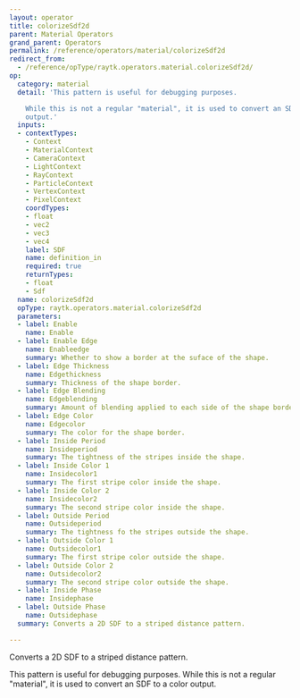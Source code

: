 ```yaml
---
layout: operator
title: colorizeSdf2d
parent: Material Operators
grand_parent: Operators
permalink: /reference/operators/material/colorizeSdf2d
redirect_from:
  - /reference/opType/raytk.operators.material.colorizeSdf2d/
op:
  category: material
  detail: 'This pattern is useful for debugging purposes.

    While this is not a regular "material", it is used to convert an SDF to a color
    output.'
  inputs:
  - contextTypes:
    - Context
    - MaterialContext
    - CameraContext
    - LightContext
    - RayContext
    - ParticleContext
    - VertexContext
    - PixelContext
    coordTypes:
    - float
    - vec2
    - vec3
    - vec4
    label: SDF
    name: definition_in
    required: true
    returnTypes:
    - float
    - Sdf
  name: colorizeSdf2d
  opType: raytk.operators.material.colorizeSdf2d
  parameters:
  - label: Enable
    name: Enable
  - label: Enable Edge
    name: Enableedge
    summary: Whether to show a border at the suface of the shape.
  - label: Edge Thickness
    name: Edgethickness
    summary: Thickness of the shape border.
  - label: Edge Blending
    name: Edgeblending
    summary: Amount of blending applied to each side of the shape border.
  - label: Edge Color
    name: Edgecolor
    summary: The color for the shape border.
  - label: Inside Period
    name: Insideperiod
    summary: The tightness of the stripes inside the shape.
  - label: Inside Color 1
    name: Insidecolor1
    summary: The first stripe color inside the shape.
  - label: Inside Color 2
    name: Insidecolor2
    summary: The second stripe color inside the shape.
  - label: Outside Period
    name: Outsideperiod
    summary: The tightness fo the stripes outside the shape.
  - label: Outside Color 1
    name: Outsidecolor1
    summary: The first stripe color outside the shape.
  - label: Outside Color 2
    name: Outsidecolor2
    summary: The second stripe color outside the shape.
  - label: Inside Phase
    name: Insidephase
  - label: Outside Phase
    name: Outsidephase
  summary: Converts a 2D SDF to a striped distance pattern.

---
```



Converts a 2D SDF to a striped distance pattern.

This pattern is useful for debugging purposes.
While this is not a regular "material", it is used to convert an SDF to a color output.